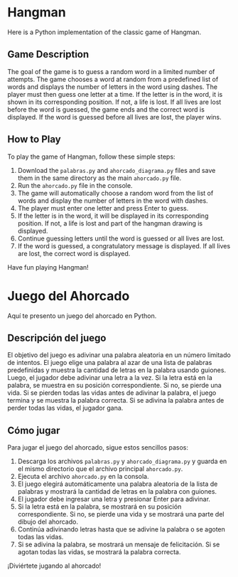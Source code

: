 
# Hangman

Here is a Python implementation of the classic game of Hangman.

## Game Description

The goal of the game is to guess a random word in a limited number of attempts. The game chooses a word at random from a predefined list of words and displays the number of letters in the word using dashes. The player must then guess one letter at a time. If the letter is in the word, it is shown in its corresponding position. If not, a life is lost. If all lives are lost before the word is guessed, the game ends and the correct word is displayed. If the word is guessed before all lives are lost, the player wins.

## How to Play

To play the game of Hangman, follow these simple steps:

1.  Download the `palabras.py` and `ahorcado_diagrama.py` files and save them in the same directory as the main `ahorcado.py` file.
2.  Run the `ahorcado.py` file in the console.
3.  The game will automatically choose a random word from the list of words and display the number of letters in the word with dashes.
4.  The player must enter one letter and press Enter to guess.
5.  If the letter is in the word, it will be displayed in its corresponding position. If not, a life is lost and part of the hangman drawing is displayed.
6.  Continue guessing letters until the word is guessed or all lives are lost.
7.  If the word is guessed, a congratulatory message is displayed. If all lives are lost, the correct word is displayed.

Have fun playing Hangman!

# Juego del Ahorcado

Aquí te presento un juego del ahorcado en Python.

## Descripción del juego

El objetivo del juego es adivinar una palabra aleatoria en un número limitado de intentos. El juego elige una palabra al azar de una lista de palabras predefinidas y muestra la cantidad de letras en la palabra usando guiones. Luego, el jugador debe adivinar una letra a la vez. Si la letra está en la palabra, se muestra en su posición correspondiente. Si no, se pierde una vida. Si se pierden todas las vidas antes de adivinar la palabra, el juego termina y se muestra la palabra correcta. Si se adivina la palabra antes de perder todas las vidas, el jugador gana.

## Cómo jugar

Para jugar el juego del ahorcado, sigue estos sencillos pasos:

1.  Descarga los archivos `palabras.py` y `ahorcado_diagrama.py` y guarda en el mismo directorio que el archivo principal `ahorcado.py`.
2.  Ejecuta el archivo `ahorcado.py` en la consola.
3.  El juego elegirá automáticamente una palabra aleatoria de la lista de palabras y mostrará la cantidad de letras en la palabra con guiones.
4.  El jugador debe ingresar una letra y presionar Enter para adivinar.
5.  Si la letra está en la palabra, se mostrará en su posición correspondiente. Si no, se pierde una vida y se mostrará una parte del dibujo del ahorcado.
6.  Continúa adivinando letras hasta que se adivine la palabra o se agoten todas las vidas.
7.  Si se adivina la palabra, se mostrará un mensaje de felicitación. Si se agotan todas las vidas, se mostrará la palabra correcta.

¡Diviértete jugando al ahorcado!
